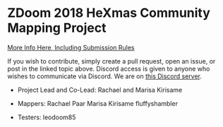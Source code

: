 # ZDoom 2018 HeXmas Community Mapping Project

[More Info Here, Including Submission Rules](https://forum.zdoom.org/viewtopic.php?f=42&t=62375)

If you wish to contribute, simply create a pull request, open an issue, or post in the linked topic above. Discord access is given to anyone who wishes to communicate via Discord. We are on [this Discord server](https://forum.zdoom.org/viewtopic.php?f=48&t=54921).

* Project Lead and Co-Lead:
Rachael and Marisa Kirisame

* Mappers:
Rachael
Paar
Marisa Kirisame
fluffyshambler

* Testers:
leodoom85
